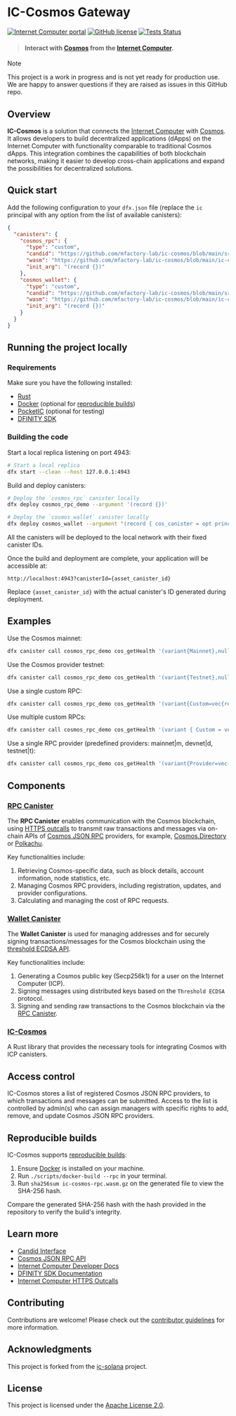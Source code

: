 # IC-Cosmos Gateway

[![Internet Computer portal](https://img.shields.io/badge/InternetComputer-grey?logo=internet%20computer&style=for-the-badge)](https://internetcomputer.org)
[![GitHub license](https://img.shields.io/badge/license-Apache%202.0-blue.svg?logo=apache&style=for-the-badge)](LICENSE)
[![Tests Status](https://img.shields.io/github/actions/workflow/status/mfactory-lab/ic-cosmos/ci.yml?logo=githubactions&logoColor=white&style=for-the-badge&label=tests)](./.github/workflows/ci.yml)

> #### Interact with [Cosmos](https://cosmos.network/) from the [Internet Computer](https://internetcomputer.org/).

> [!Note]
> This project is a work in progress and is not yet ready for production use. We are happy to answer questions if they are raised as issues in this GitHub repo.

## Overview

**IC-Cosmos** is a solution that connects the [Internet Computer](https://internetcomputer.org/) with [Cosmos](https://cosmos.network/). It allows developers to build decentralized applications (dApps) on the Internet Computer with functionality comparable to traditional Cosmos dApps. This integration combines the capabilities of both blockchain networks, making it easier to develop cross-chain applications and expand the possibilities for decentralized solutions.

## Quick start

Add the following configuration to your `dfx.json` file (replace the `ic` principal with any option from the list of available canisters):

```json
{
  "canisters": {
    "cosmos_rpc": {
      "type": "custom",
      "candid": "https://github.com/mfactory-lab/ic-cosmos/blob/main/src/ic-cosmos-rpc/ic-cosmos-rpc.did",
      "wasm": "https://github.com/mfactory-lab/ic-cosmos/blob/main/ic-cosmos-rpc.wasm.gz",
      "init_arg": "(record {})"
    },
    "cosmos_wallet": {
      "type": "custom",
      "candid": "https://github.com/mfactory-lab/ic-cosmos/blob/main/src/ic-cosmos-wallet/ic-cosmos-wallet.did",
      "wasm": "https://github.com/mfactory-lab/ic-cosmos/blob/main/ic-cosmos-wallet.wasm.gz",
      "init_arg": "(record {})"
    }
  }
}
```

## Running the project locally

### Requirements

Make sure you have the following installed:

- [Rust](https://www.rust-lang.org/learn/get-started)
- [Docker](https://www.docker.com/get-started/) (optional for [reproducible builds](#reproducible-builds))
- [PocketIC](https://github.com/dfinity/pocketic) (optional for testing)
- [DFINITY SDK](https://sdk.dfinity.org/docs/quickstart/local-quickstart.html)

### Building the code

Start a local replica listening on port 4943:

```bash
# Start a local replica
dfx start --clean --host 127.0.0.1:4943
```

Build and deploy canisters:

```bash
# Deploy the `cosmos_rpc` canister locally
dfx deploy cosmos_rpc_demo --argument '(record {})'

# Deploy the `cosmos_wallet` canister locally
dfx deploy cosmos_wallet --argument "(record { cos_canister = opt principal \"`dfx canister id cosmos_rpc_demo`\"; ecdsa_key = opt \"dfx_test_key\" })"
```

All the canisters will be deployed to the local network with their fixed canister IDs.

Once the build and deployment are complete, your application will be accessible at:

```
http://localhost:4943?canisterId={asset_canister_id}
```

Replace `{asset_canister_id}` with the actual canister's ID generated during deployment.

## Examples

Use the Cosmos mainnet:

```bash
dfx canister call cosmos_rpc_demo cos_getHealth '(variant{Mainnet},null)'
```

Use the Cosmos provider testnet:

```bash
dfx canister call cosmos_rpc_demo cos_getHealth '(variant{Testnet},null)'
```

Use a single custom RPC:

```bash
dfx canister call cosmos_rpc_demo cos_getHealth '(variant{Custom=vec{record{network="https://rpc.testcosmos.directory/cosmosicsprovidertestnet"}}},null)'
```

Use multiple custom RPCs:

```bash
dfx canister call cosmos_rpc_demo cos_getHealth '(variant { Custom = vec { record { network = "https://rpc.testcosmos.directory/cosmosicsprovidertestnet" }; record { network = "https://cosmos-testnet-rpc.polkachu.com/" } } }, null)'
```

Use a single RPC provider (predefined providers: mainnet|m, devnet|d, testnet|t):

```bash
dfx canister call cosmos_rpc_demo cos_getHealth '(variant{Provider=vec{"mainnet"}},null)' --wallet $(dfx identity get-wallet)
```

## Components

### [RPC Canister](./src/ic-cosmos-rpc)

The **RPC Canister** enables communication with the Cosmos blockchain, using [HTTPS outcalls](https://internetcomputer.org/https-outcalls) to transmit raw transactions and messages via on-chain APIs of [Cosmos JSON RPC](https://docs.cometbft.com/v0.38/rpc/) providers, for example, [Cosmos.Directory](https://cosmos.directory/) or [Polkachu](https://www.polkachu.com/).

Key functionalities include:

1. Retrieving Cosmos-specific data, such as block details, account information, node statistics, etc.
2. Managing Cosmos RPC providers, including registration, updates, and provider configurations.
3. Calculating and managing the cost of RPC requests.

[//]: # (The RPC Canister runs on the 34-node [fiduciary subnet]&#40;https://internetcomputer.org/docs/current/references/subnets/subnet-types#fiduciary-subnets&#41;)

[//]: # (with the following principal: [TBD]&#40;https://dashboard.internetcomputer.org/canister/TBD#41;.)

### [Wallet Canister](./src/ic-cosmos-wallet)

The **Wallet Canister** is used for managing addresses and for securely signing transactions/messages for the Cosmos blockchain using the [threshold ECDSA API](https://internetcomputer.org/docs/building-apps/network-features/signatures/t-ecdsa).

Key functionalities include:

1. Generating a Cosmos public key (Secp256k1) for a user on the Internet Computer (ICP).
2. Signing messages using distributed keys based on the `Threshold ECDSA` protocol.
3. Signing and sending raw transactions to the Cosmos blockchain via the [RPC Canister](#rpc-canister).

### [IC-Cosmos](./src/ic-cosmos)

A Rust library that provides the necessary tools for integrating Cosmos with ICP canisters.

## Access control

IC-Cosmos stores a list of registered Cosmos JSON RPC providers, to which transactions and messages can be submitted. Access to the list is controlled by admin(s) who can assign managers with specific rights to add, remove, and update Cosmos JSON RPC providers.

## Reproducible builds

IC-Cosmos supports [reproducible builds](https://internetcomputer.org/docs/current/developer-docs/smart-contracts/test/reproducible-builds):

1. Ensure [Docker](https://www.docker.com/get-started/) is installed on your machine.
2. Run `./scripts/docker-build --rpc` in your terminal.
3. Run `sha256sum ic-cosmos-rpc.wasm.gz` on the generated file to view the SHA-256 hash.

Compare the generated SHA-256 hash with the hash provided in the repository to verify the build's integrity.

## Learn more

- [Candid Interface](https://github.com/mfactory-lab/ic-cosmos/blob/main/src/ic-cosmos-rpc/ic-cosmos-rpc.did)
- [Cosmos JSON RPC API](https://docs.cometbft.com/v0.38/rpc/)
- [Internet Computer Developer Docs](https://internetcomputer.org/docs/current/developer-docs/)
- [DFINITY SDK Documentation](https://sdk.dfinity.org/docs/)
- [Internet Computer HTTPS Outcalls](https://internetcomputer.org/https-outcalls)

## Contributing

Contributions are welcome! Please check out the [contributor guidelines](https://github.com/mfactory-lab/ic-cosmos/blob/main/.github/CONTRIBUTING.md) for more information.

## Acknowledgments

This project is forked from the [ic-solana](https://github.com/mfactory-lab/ic-solana) project.

## License

This project is licensed under the [Apache License 2.0](https://opensource.org/licenses/Apache-2.0).
